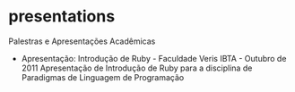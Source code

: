 presentations
=============

Palestras e Apresentações Acadêmicas

* Apresentação: Introdução de Ruby - Faculdade Veris IBTA - Outubro de 2011
Apresentação de Introdução de Ruby para a disciplina de Paradigmas de Linguagem de Programação
